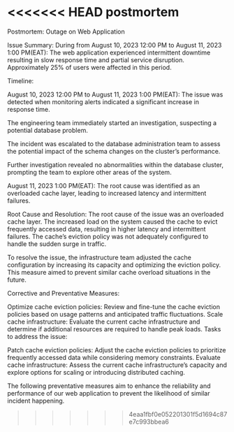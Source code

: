 <<<<<<< HEAD
postmortem
=======
Postmortem: Outage on Web Application

Issue Summary: During from August 10, 2023 12:00 PM to August 11, 2023 1:00 PM(EAT): The web application experienced intermittent downtime resulting in slow response time and partial service disruption. Approximately 25% of users were affected in this period.

Timeline:

August 10, 2023 12:00 PM to August 11, 2023 1:00 PM(EAT): The issue was detected when monitoring alerts indicated a significant increase in response time.

The engineering team immediately started an investigation, suspecting a potential database problem.

The incident was escalated to the database administration team to assess the potential impact of the schema changes on the cluster’s performance.

Further investigation revealed no abnormalities within the database cluster, prompting the team to explore other areas of the system.

August 11, 2023 1:00 PM(EAT): The root cause was identified as an overloaded cache layer, leading to increased latency and intermittent failures.

Root Cause and Resolution: The root cause of the issue was an overloaded cache layer. The increased load on the system caused the cache to evict frequently accessed data, resulting in higher latency and intermittent failures. The cache’s eviction policy was not adequately configured to handle the sudden surge in traffic.

To resolve the issue, the infrastructure team adjusted the cache configuration by increasing its capacity and optimizing the eviction policy. This measure aimed to prevent similar cache overload situations in the future.

Corrective and Preventative Measures:

Optimize cache eviction policies: Review and fine-tune the cache eviction policies based on usage patterns and anticipated traffic fluctuations.
Scale cache infrastructure: Evaluate the current cache infrastructure and determine if additional resources are required to handle peak loads.
Tasks to address the issue:

Patch cache eviction policies: Adjust the cache eviction policies to prioritize frequently accessed data while considering memory constraints.
Evaluate cache infrastructure: Assess the current cache infrastructure’s capacity and explore options for scaling or introducing distributed caching.

The following preventative measures aim to enhance the reliability and performance of our web application to prevent the likelihood of similar incident happening.
>>>>>>> 4eaa1fbf0e052201301f5d1694c87e7c993bbea6
